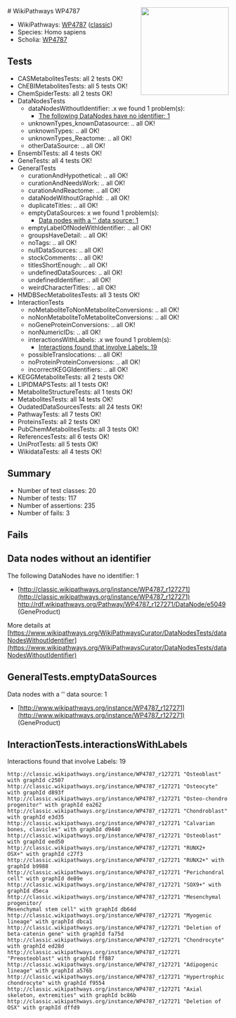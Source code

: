 <img style="float: right; width: 200px" src="https://upload.wikimedia.org/wikipedia/commons/thumb/8/83/Wplogo_with_text_500.png/640px-Wplogo_with_text_500.png" />
# WikiPathways WP4787

* WikiPathways: [WP4787](https://wikipathways.org/pathways/WP4787) ([classic](https://classic.wikipathways.org/instance/WP4787))
* Species: Homo sapiens
* Scholia: [WP4787](https://scholia.toolforge.org/wikipathways/WP4787)
## Tests
* CASMetabolitesTests: all 2 tests OK!
* ChEBIMetabolitesTests: all 5 tests OK!
* ChemSpiderTests: all 2 tests OK!
* DataNodesTests
    * dataNodesWithoutIdentifier: .x we found 1 problem(s):
        * [The following DataNodes have no identifier: 1](#d2d32fa0)
    * unknownTypes_knownDatasource: .. all OK!
    * unknownTypes: .. all OK!
    * unknownTypes_Reactome: .. all OK!
    * otherDataSource: .. all OK!
* EnsemblTests: all 4 tests OK!
* GeneTests: all 4 tests OK!
* GeneralTests
    * curationAndHypothetical: .. all OK!
    * curationAndNeedsWork: .. all OK!
    * curationAndReactome: .. all OK!
    * dataNodeWithoutGraphId: .. all OK!
    * duplicateTitles: .. all OK!
    * emptyDataSources: x we found 1 problem(s):
        * [Data nodes with a '' data source: 1](#3d121fcc)
    * emptyLabelOfNodeWithIdentifier: .. all OK!
    * groupsHaveDetail: .. all OK!
    * noTags: .. all OK!
    * nullDataSources: .. all OK!
    * stockComments: .. all OK!
    * titlesShortEnough: .. all OK!
    * undefinedDataSources: .. all OK!
    * undefinedIdentifier: .. all OK!
    * weirdCharacterTitles: .. all OK!
* HMDBSecMetabolitesTests: all 3 tests OK!
* InteractionTests
    * noMetaboliteToNonMetaboliteConversions: .. all OK!
    * noNonMetaboliteToMetaboliteConversions: .. all OK!
    * noGeneProteinConversions: .. all OK!
    * nonNumericIDs: .. all OK!
    * interactionsWithLabels: .x we found 1 problem(s):
        * [Interactions found that involve Labels: 19](#fe97a8c1)
    * possibleTranslocations: .. all OK!
    * noProteinProteinConversions: .. all OK!
    * incorrectKEGGIdentifiers: .. all OK!
* KEGGMetaboliteTests: all 2 tests OK!
* LIPIDMAPSTests: all 1 tests OK!
* MetaboliteStructureTests: all 1 tests OK!
* MetabolitesTests: all 14 tests OK!
* OudatedDataSourcesTests: all 24 tests OK!
* PathwayTests: all 7 tests OK!
* ProteinsTests: all 2 tests OK!
* PubChemMetabolitesTests: all 3 tests OK!
* ReferencesTests: all 6 tests OK!
* UniProtTests: all 5 tests OK!
* WikidataTests: all 4 tests OK!


## Summary

* Number of test classes: 20
* Number of tests: 117
* Number of assertions: 235
* Number of fails: 3

## Fails

<a name="d2d32fa0" />

## Data nodes without an identifier

The following DataNodes have no identifier: 1

* [http://classic.wikipathways.org/instance/WP4787_r127271](http://classic.wikipathways.org/instance/WP4787_r127271) http://rdf.wikipathways.org/Pathway/WP4787_r127271/DataNode/e5049 (GeneProduct)


More details at [https://www.wikipathways.org/WikiPathwaysCurator/DataNodesTests/dataNodesWithoutIdentifier](https://www.wikipathways.org/WikiPathwaysCurator/DataNodesTests/dataNodesWithoutIdentifier)

<a name="3d121fcc" />

## GeneralTests.emptyDataSources

Data nodes with a '' data source: 1

* [http://www.wikipathways.org/instance/WP4787_r127271](http://www.wikipathways.org/instance/WP4787_r127271) (GeneProduct)


<a name="fe97a8c1" />

## InteractionTests.interactionsWithLabels

Interactions found that involve Labels: 19
```
http://classic.wikipathways.org/instance/WP4787_r127271 "Osteoblast" with graphId c2507
http://classic.wikipathways.org/instance/WP4787_r127271 "Osteocyte" with graphId d893f
http://classic.wikipathways.org/instance/WP4787_r127271 "Osteo-chondro progenitor" with graphId ea262
http://classic.wikipathways.org/instance/WP4787_r127271 "Chondroblast" with graphId e3d35
http://classic.wikipathways.org/instance/WP4787_r127271 "Calvarian bones, clavicles" with graphId d9440
http://classic.wikipathways.org/instance/WP4787_r127271 "Osteoblast" with graphId eed50
http://classic.wikipathways.org/instance/WP4787_r127271 "RUNX2+
OSX+" with graphId c27f3
http://classic.wikipathways.org/instance/WP4787_r127271 "RUNX2+" with graphId b9988
http://classic.wikipathways.org/instance/WP4787_r127271 "Perichondral cell" with graphId de89e
http://classic.wikipathways.org/instance/WP4787_r127271 "SOX9+" with graphId d5eca
http://classic.wikipathways.org/instance/WP4787_r127271 "Mesenchymal progenitor/
Mesenchymal stem cell" with graphId db64d
http://classic.wikipathways.org/instance/WP4787_r127271 "Myogenic lineage" with graphId dbca1
http://classic.wikipathways.org/instance/WP4787_r127271 "Deletion of beta-catenin gene" with graphId fa75d
http://classic.wikipathways.org/instance/WP4787_r127271 "Chondrocyte" with graphId ed28d
http://classic.wikipathways.org/instance/WP4787_r127271 "Preosteoblast" with graphId ff887
http://classic.wikipathways.org/instance/WP4787_r127271 "Adipogenic lineage" with graphId a576b
http://classic.wikipathways.org/instance/WP4787_r127271 "Hypertrophic chondrocyte" with graphId f9554
http://classic.wikipathways.org/instance/WP4787_r127271 "Axial skeleton, extremities" with graphId bc86b
http://classic.wikipathways.org/instance/WP4787_r127271 "Deletion of OSX" with graphId dffd9
```

